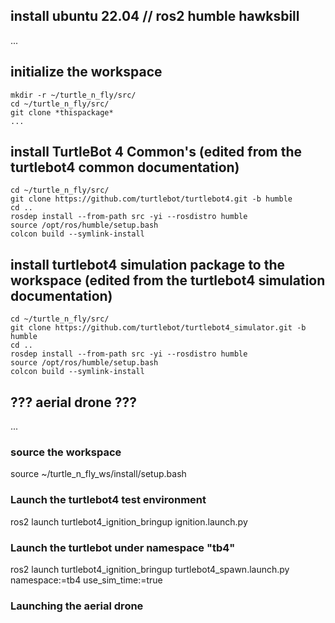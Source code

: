 ## install ubuntu 22.04 // ros2 humble hawksbill
...




## initialize the workspace
```
mkdir -r ~/turtle_n_fly/src/
cd ~/turtle_n_fly/src/
git clone *thispackage*
...
```

## install TurtleBot 4 Common's (edited from the turtlebot4 common documentation)
```
cd ~/turtle_n_fly/src/
git clone https://github.com/turtlebot/turtlebot4.git -b humble
cd ..
rosdep install --from-path src -yi --rosdistro humble
source /opt/ros/humble/setup.bash
colcon build --symlink-install
```

## install turtlebot4 simulation package to the workspace (edited from the turtlebot4 simulation documentation)
```
cd ~/turtle_n_fly/src/
git clone https://github.com/turtlebot/turtlebot4_simulator.git -b humble
cd ..
rosdep install --from-path src -yi --rosdistro humble
source /opt/ros/humble/setup.bash
colcon build --symlink-install
```

## ??? aerial drone ??? 
...



### source the workspace
source ~/turtle_n_fly_ws/install/setup.bash
### Launch the turtlebot4 test environment
ros2 launch turtlebot4_ignition_bringup ignition.launch.py 
### Launch the turtlebot under namespace "tb4"
ros2 launch turtlebot4_ignition_bringup turtlebot4_spawn.launch.py namespace:=tb4 use_sim_time:=true
### Launching the aerial drone



